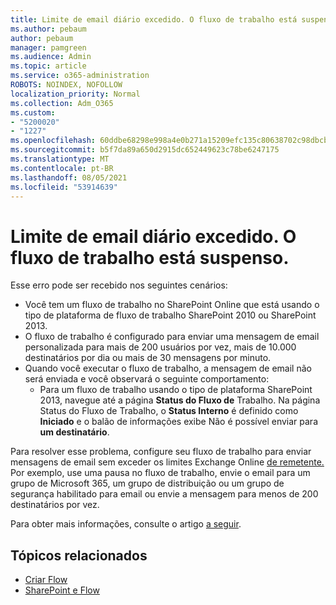 ```yaml
---
title: Limite de email diário excedido. O fluxo de trabalho está suspenso.
ms.author: pebaum
author: pebaum
manager: pamgreen
ms.audience: Admin
ms.topic: article
ms.service: o365-administration
ROBOTS: NOINDEX, NOFOLLOW
localization_priority: Normal
ms.collection: Adm_O365
ms.custom:
- "5200020"
- "1227"
ms.openlocfilehash: 60ddbe68298e998a4e0b271a15209efc135c80638702c98dbcb3e0b2f1554860
ms.sourcegitcommit: b5f7da89a650d2915dc652449623c78be6247175
ms.translationtype: MT
ms.contentlocale: pt-BR
ms.lasthandoff: 08/05/2021
ms.locfileid: "53914639"
---
```

# <a name="daily-email-limit-exceeded-workflow-is-suspended"></a>Limite de email diário excedido. O fluxo de trabalho está suspenso.

Esse erro pode ser recebido nos seguintes cenários:

- Você tem um fluxo de trabalho no SharePoint Online que está usando o tipo de plataforma de fluxo de trabalho SharePoint 2010 ou SharePoint 2013.
- O fluxo de trabalho é configurado para enviar uma mensagem de email personalizada para mais de 200 usuários por vez, mais de 10.000 destinatários por dia ou mais de 30 mensagens por minuto.
- Quando você executar o fluxo de trabalho, a mensagem de email não será enviada e você observará o seguinte comportamento:
    - Para um fluxo de trabalho usando o tipo de plataforma SharePoint 2013, navegue até a página **Status do Fluxo de** Trabalho. Na página Status do Fluxo de Trabalho, o **Status Interno** é definido como **Iniciado** e o balão de informações exibe Não é possível enviar para **um destinatário**.

Para resolver esse problema, configure seu fluxo de trabalho para enviar mensagens de email sem exceder os limites Exchange Online [de remetente.](https://docs.microsoft.com/office365/servicedescriptions/exchange-online-service-description/exchange-online-limits#recipientlimits) Por exemplo, use uma pausa no fluxo de trabalho, envie o email para um grupo de Microsoft 365, um grupo de distribuição ou um grupo de segurança habilitado para email ou envie a mensagem para menos de 200 destinatários por vez.


Para obter mais informações, consulte o artigo [a seguir](https://support.microsoft.com/help/3150442/daily-email-limit-has-exceeded-and-your-workflow-has-been-suspended-or).

## <a name="related-topics"></a>Tópicos relacionados
- [Criar Flow](https://support.office.com/article/Create-a-flow-for-a-list-or-library-in-SharePoint-Online-or-OneDrive-for-Business-a9c3e03b-0654-46af-a254-20252e580d01) 
- [SharePoint e Flow](https://flow.microsoft.com/blog/sharepoint-and-flow/) 